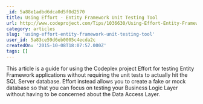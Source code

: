 ```yaml
---
_id: 5a88e1adbd6dca0d5f0d2570
title: Using Effort - Entity Framework Unit Testing Tool
url: http://www.codeproject.com/Tips/1036630/Using-Effort-Entity-Framework-Unit-Testing-Tool
category: articles
slug: 'using-effort-entity-framework-unit-testing-tool'
user_id: 5a83ce59d6eb0005c4ecda2c
createdOn: '2015-10-08T18:07:57.000Z'
tags: []
---
```


This article is a guide for using the Codeplex project Effort for testing Entity Framework applications without requiring the unit tests to actually hit the SQL Server database. Effort instead allows you to create a fake or mock database so that you can focus on testing your Business Logic Layer without having to be concerned about the Data Access Layer.
